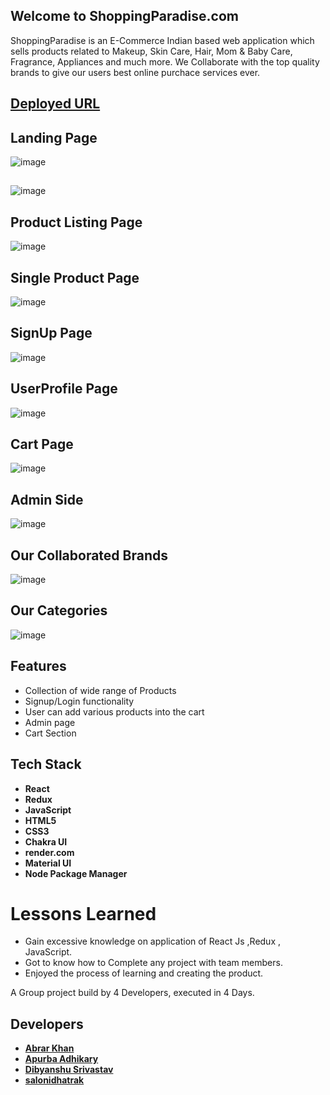 ## Welcome to ShoppingParadise.com

ShoppingParadise is an E-Commerce Indian based web application which sells products related to Makeup, Skin Care, Hair, Mom & Baby Care, Fragrance, Appliances and much more. We Collaborate with the top quality brands to give our users best online purchace services ever. 

## [Deployed URL](https://your-store-app.vercel.app)

## Landing Page 

![image](https://user-images.githubusercontent.com/103938174/201518169-68c77bdd-06c2-44cc-80d4-f4cf0a5981b7.png)

## 
![image](https://user-images.githubusercontent.com/103938174/201505966-0ffa2c22-c2fe-4507-abd3-fc54f39b2d17.png)


## Product Listing Page 

![image](https://user-images.githubusercontent.com/103938174/201505989-2d6b4b32-e2bf-43d4-9db9-facf5a18c992.png)




## Single Product Page 

![image](https://user-images.githubusercontent.com/103938174/201506001-7be2b701-b6bf-49d0-8b2c-57f56d9126ce.png)




## SignUp Page 

![image](https://user-images.githubusercontent.com/103938174/201489047-6dc7a3af-471a-47da-8fc4-17d93721d87c.png)




## UserProfile Page 

![image](https://user-images.githubusercontent.com/103938174/201506024-4044cc40-5881-43ca-aee9-6be3cab4d34e.png)




## Cart Page

![image](https://user-images.githubusercontent.com/103938174/201506046-54e5ed6d-9957-4432-8af9-89db3c9d9250.png)




## Admin Side 

![image](https://user-images.githubusercontent.com/103938174/201489262-0ce000a0-7dc1-498b-8f5f-90f4f354a96a.png)




## Our Collaborated Brands    

![image](https://user-images.githubusercontent.com/103938174/201489330-3ac9b30c-88f5-4d8b-8dbd-21a7e501b67e.png)





## Our Categories 

![image](https://user-images.githubusercontent.com/103938174/201489365-a3fa993b-ce8d-4319-9a2d-83619ca577e7.png)

## Features

- Collection of wide range of Products
- Signup/Login functionality
- User can add various products into the cart
- Admin page
- Cart Section 

## Tech Stack 
- **React**
- **Redux**
- **JavaScript**
- **HTML5**
- **CSS3**
- **Chakra UI**
- **render.com**
- **Material UI**
- **Node Package Manager**

# Lessons Learned

- Gain excessive knowledge on application of React Js ,Redux , JavaScript.
- Got to know how to Complete any project with team members.
- Enjoyed the process of learning and creating the product.

A Group project build by 4 Developers, executed in 4 Days.

## Developers
- **[Abrar Khan](https://github.com/heyabrar)**
- **[Apurba Adhikary](https://github.com/itsApurba)**
- **[Dibyanshu Srivastav](https://github.com/sdibyanshu)**
- **[salonidhatrak](https://github.com/salonidhatrak)**

